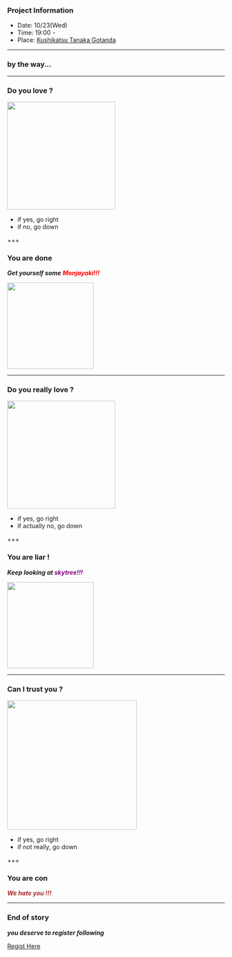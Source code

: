 ### Project Information

- Date: 10/23(Wed)
- Time: 19:00 -
- Place: [Kushikatsu Tanaka Gotanda](https://kushi-tanaka.com/restaurant/detail/gotanda)

---
### by the way... 

---
### Do you love ?

<img src="http://unseki.co.jp/blog/img/kushikatsutanaka01.jpg" width="250">

- if yes, go right
- if no, go down

+++
### You are done

***Get yourself some <span style="color: red; ">Monjayaki!!!</span>***

<img src="https://park.ajinomoto.co.jp/wp-content/uploads/2018/03/704646.jpeg" width="200">

---
### Do you really love ?

<img src="http://unseki.co.jp/blog/img/kushikatsutanaka01.jpg" width="250">

- if yes, go right
- if actually no, go down

+++
### You are liar !

***Keep looking at <span style="color: purple; ">skytree!!!</span>***

<img src="https://upload.wikimedia.org/wikipedia/commons/thumb/8/84/Tokyo_Skytree_2014_%E2%85%A2.jpg/290px-Tokyo_Skytree_2014_%E2%85%A2.jpg" width="200">

---
### Can I trust you ?

<img src="https://pilbox.themuse.com/image.jpg?url=https%3A%2F%2Fassets.themuse.com%2Fuploaded%2Fattachments%2F16096.jpg%3Fv%3De7619af4a2d0f77ea20a926ecc96ef3f15bec659f629e29195b8b1abbf5af147&h=367&prog=1" width="300">

- if yes, go right
- if not really, go down

+++
### You are con

***<span style="color: brown; ">We hate you !!!</span>***

---
### End of story

***you deserve to register following***

[Regist Here](http://chosuke.rumix.jp/main.aspx?g=bb2a58ecffbb1864f4&s=6881066_9964&page=-1)
